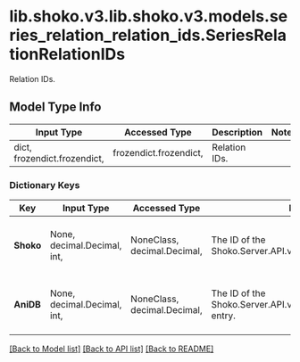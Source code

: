 # lib.shoko.v3.lib.shoko.v3.models.series_relation_relation_ids.SeriesRelationRelationIDs

Relation IDs.

## Model Type Info
Input Type | Accessed Type | Description | Notes
------------ | ------------- | ------------- | -------------
dict, frozendict.frozendict,  | frozendict.frozendict,  | Relation IDs. | 

### Dictionary Keys
Key | Input Type | Accessed Type | Description | Notes
------------ | ------------- | ------------- | ------------- | -------------
**Shoko** | None, decimal.Decimal, int,  | NoneClass, decimal.Decimal,  | The ID of the Shoko.Server.API.v3.Models.Shoko.Series entry. | [optional] value must be a 32 bit integer
**AniDB** | None, decimal.Decimal, int,  | NoneClass, decimal.Decimal,  | The ID of the Shoko.Server.API.v3.Models.Shoko.Series.AniDB entry. | [optional] value must be a 32 bit integer

[[Back to Model list]](../../README.md#documentation-for-models) [[Back to API list]](../../README.md#documentation-for-api-endpoints) [[Back to README]](../../README.md)

